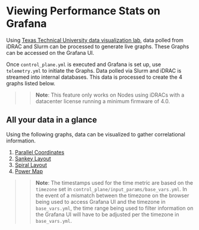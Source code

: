 # Viewing Performance Stats on Grafana

Using [Texas Technical University data visualization lab](https://idatavisualizationlab.github.io/HPCC), data polled from iDRAC and Slurm can be processed to generate live graphs. These Graphs can be accessed on the Grafana UI.

Once `control_plane.yml` is executed and Grafana is set up, use `telemetry.yml` to initiate the Graphs. Data polled via Slurm and iDRAC is streamed into internal databases. This data is processed to create the 4 graphs listed below.

>> **Note**: This feature only works on Nodes using iDRACs with a datacenter license running a minimum firmware of 4.0.

## All your data in a glance

Using the following graphs, data can be visualized to gather correlational information.
1. [Parallel Coordinates](Visualizations/ParallelCoordinates.md)
2. [Sankey Layout](Visualizations/SankeyLayout.md)
3. [Spiral Layout](Visualizations/SpiralLayout.md)
4. [Power Map](Visualizations/PowerMaps.md)

>> **Note**: The timestamps used for the time metric are based on the `timezone` set in `control_plane/input_params/base_vars.yml`.  In the event of a mismatch between the timezone on the browser being used to access Grafana UI and the timezone in `base_vars.yml`, the time range being used to filter information on the Grafana UI will have to be adjusted per the timezone in `base_vars.yml`.

